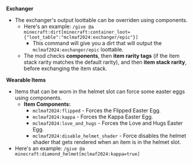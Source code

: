 **Exchanger**  
- The exchanger's output loottable can be overriden using components.  
  - Here's an example: `/give @a minecraft:dirt[minecraft:container_loot={"loot_table":"mclmaf2024:exchanger/epic"}]`  
    - This command will give you a dirt that will output the `mclmaf2024:exchanger/epic` loottable.
  - The mod checks **components**, then **item rarity tags** (if the item stack rarity matches the default rarity), and then **item stack rarity**, before exchanging the item stack.

**Wearable Items**
- Items that can be worn in the helmet slot can force some easter eggs using components.
  - **Item Components:**
    - `mclmaf2024:flipped` - Forces the Flipped Easter Egg.
    - `mclmaf2024:kappa` - Forces the Kappa Easter Egg.
    - `mclmaf2024:love_and_hugs` - Forces the Love and Hugs Easter Egg.
    - `mclmaf2024:disable_helmet_shader` - Force disables the helmet shader that gets rendered when an item is in the helmet slot.
- Here's an example: `/give @a minecraft:diamond_helmet[mclmaf2024:kappa=true]`